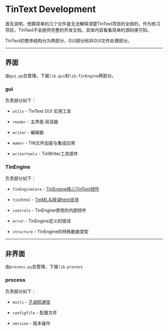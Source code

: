 # TinText Development

首先说明，想靠简单的几个文件是无法解释清楚TinText项目的全部的，作为练习项目，TinText不会提供完整的开发文档，具体内容看看简单的源码便可知。

TinText的整体结构分为两部分，GUI部分和非GUI文件处理部分。

---

## 界面

由`gui.py`总管理，下属`lib.gui`和`lib.TinEngine`两部分。

### gui

负责部分如下：

- `utils` - TinText GUI 实用工具

- `reader` - 主界面 阅读器

- `writer` - 编辑器

- `maker` - TIN文件加密与集成应用

- `writertools` - TinWriter工具部件

### TinEngine

负责部分如下：

- `TinEngineCore` - [TinEngine核心TinText控件](tinengine)

- `tin2html` - [TinML与转译html支持](tinengine/tin2html)

- `controls` - TinEngine使用的内部控件

- `error` - TinEngine定义的错误

- `structure` - TinEngine的特殊数据类型

---

## 非界面

由`process.py`总管理，下属`lib.process`

### process

负责部分如下：

- `multi` - [子进程通信](process)

- `configfile` - 配置文件

- `version` - 版本操作
